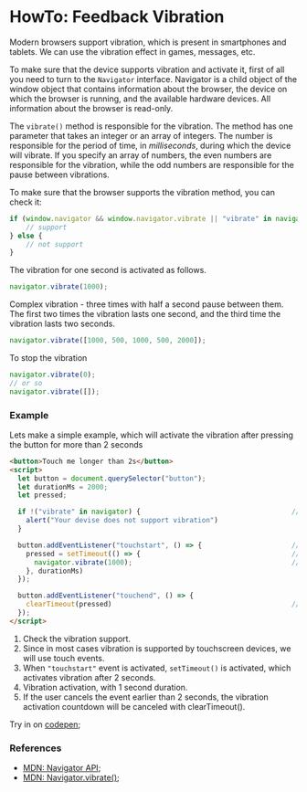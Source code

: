 # HowTo: Feedback Vibration

Modern browsers support vibration, which is present in smartphones and tablets. We can use the vibration effect in games,
messages, etc.

To make sure that the device supports vibration and activate it, first of all you need to turn to the `Navigator` interface. 
Navigator is a child object of the window object that contains information about the browser, the device on which the
browser is running, and the available hardware devices. All information about the browser is read-only.

The `vibrate()` method is responsible for the vibration. The method has one parameter that takes an integer or an array 
of integers.  The number is responsible for the period of time, in _milliseconds_, during which the device will vibrate. 
If you specify an array of numbers, the even numbers are responsible for the vibration, while the odd numbers are 
responsible for the pause between vibrations.

To make sure that the browser supports the vibration method, you can check it:
```javascript
if (window.navigator && window.navigator.vibrate || "vibrate" in navigator) {
    // support 
} else {
    // not support
}
```
The vibration for one second is activated as follows.
```javascript
navigator.vibrate(1000);
```
Complex vibration - three times with half a second pause between them. The first two times the vibration lasts one second,
and the third time the vibration lasts two seconds.

```javascript
navigator.vibrate([1000, 500, 1000, 500, 2000]);
```
To stop the vibration
```javascript
navigator.vibrate(0);
// or so
navigator.vibrate([]);
```

### Example 
Lets make a simple example, which will activate the vibration after pressing the button for more than 2 seconds
```html
<button>Touch me longer than 2s</button>
<script>
  let button = document.querySelector("button");
  let durationMs = 2000;
  let pressed;

  if !("vibrate" in navigator) {                                     //[1]
    alert("Your devise does not support vibration")
  }

  button.addEventListener("touchstart", () => {                      //[2]
    pressed = setTimeout(() => {                                     //[3]
      navigator.vibrate(1000);                                       //[4]
    }, durationMs)
  });

  button.addEventListener("touchend", () => { 
    clearTimeout(pressed)                                            //[5]
  });
</script>
```
1. Check the vibration support.
2. Since in most cases vibration is supported by touchscreen devices, we will use touch events.
3. When `"touchstart"` event is activated, `setTimeout()` is activated, which activates vibration after 2 seconds.
4. Vibration activation, with 1 second duration.
5. If the user cancels the event earlier than 2 seconds, the vibration activation countdown will be canceled with clearTimeout().

Try in on [codepen](https://codepen.io/Halochkin/pen/jgJMmw?editors=1000);

### References

* [MDN: Navigator API](https://developer.mozilla.org/en-US/docs/Web/API/Navigator);
* [MDN: Navigator.vibrate()](https://developer.mozilla.org/en-US/docs/Web/API/Navigator/vibrate);